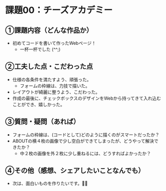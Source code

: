 # 課題00：チーズアカデミー

## ①課題内容（どんな作品か）
- 初めてコードを書いて作ったWebページ！
  - 一杯一杯でした (^^;)

## ②工夫した点・こだわった点
- 仕様の各条件を満たすよう、頑張った。
  - フォームの枠線は、力技で描いた。
- レイアウトが綺麗に整うよう、こだわった。
- 作成の最後に、チェックボックスのデザインをWebから持ってきて入れ込むことができ、嬉しかった。

## ③質問・疑問（あれば）
- フォームの枠線は、(コードとして)どのように描くのがスマートだったか？
- ABOUTの横４枚の画像で少し空白ができてしまったが、どうやって解決できたか？
  - 中２枚の画像を外２枚に少し重ねるには、どうすればよかったか？

## ④その他（感想、シェアしたいことなんでも）
- 次は、面白いものを作りたいです。✊🏻
